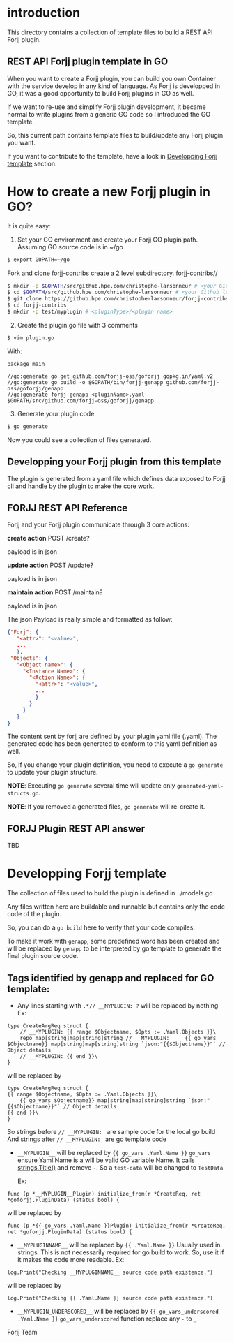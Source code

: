 # introduction

This directory contains a collection of template files to build a REST API Forjj plugin.

## REST API Forjj plugin template in GO

When you want to create a Forjj plugin, you can build you own Container
with the service develop in any kind of language.
As Forjj is developped in GO, it was a good opportunity to build Forjj
plugins in GO as well.

If we want to re-use and simplify Forjj plugin development, it became
normal to write plugins from a generic GO code so I introduced the GO
template.

So, this current path contains template files to build/update any Forjj
plugin you want.

If you want to contribute to the template, have a look in
[Developping Forjj template](#Developping_Forjj_template) section.

# How to create a new Forjj plugin in GO?

It is quite easy:

1. Set your GO environment and create your Forjj GO plugin path.
 Assuming GO source code is in ~/go

 ```bash
 $ export GOPATH=~/go
 ```

 Fork and clone forjj-contribs create a 2 level subdirectory.
 forjj-contribs/<pluginType>/<plugin name>

 ```bash
 $ mkdir -p $GOPATH/src/github.hpe.com/christophe-larsonneur # <your Github login>
 $ cd $GOPATH/src/github.hpe.com/christophe-larsonneur # <your Github login>
 $ git clone https://github.hpe.com/christophe-larsonneur/forjj-contribs # <your Github login>
 $ cd forjj-contribs
 $ mkdir -p test/myplugin # <pluginType>/<plugin name>
 ```

2. Create the plugin.go file with 3 comments

```bash
$ vim plugin.go
```

With:

```golang
package main

//go:generate go get github.com/forjj-oss/goforjj gopkg.in/yaml.v2
//go:generate go build -o $GOPATH/bin/forjj-genapp github.com/forjj-oss/goforjj/genapp
//go:generate forjj-genapp <pluginName>.yaml $GOPATH/src/github.com/forjj-oss/goforjj/genapp
```

3. Generate your plugin code

```bash
$ go generate
```

Now you could see a collection of files generated.

## Developping your Forjj plugin from this template

The plugin is generated from a yaml file which defines data exposed to
Forjj cli and handle by the plugin to make the core work.

## FORJJ REST API Reference

Forjj and your Forjj plugin communicate through 3 core actions:

__create action__
POST <url>/create?

payload is in json

__update action__
POST <url>/update?

payload is in json

__maintain action__
POST <url>/maintain?

payload is in json

The json Payload is really simple and formatted as follow:

```json
{"Forj": {
   "<attr>": "<value>",
   ...
   },
 "Objects": {
   "<Object name>": {
     "<Instance Name>": {
       "<Action Name>": {
         "<attr>": "<value>",
         ...
         }
       }
     }
   }
}
```

The content sent by forjj are defined by your plugin yaml file
(<pluginName>.yaml).
The generated code has been generated to conform to this yaml definition
as well.

So, if you change your plugin definition, you need to execute a
`go generate` to update your plugin structure.

**NOTE**: Executing `go generate` several time will update only
`generated-yaml-structs.go`.

**NOTE**: If you removed a generated files, `go generate` will re-create it.

## FORJJ Plugin REST API answer

TBD

# Developping Forjj template

The collection of files used to build the plugin is defined in ../models.go

Any files written here are buildable and runnable but contains only the
code code of the plugin.

So, you can do a `go build` here to verify that your code compiles.

To make it work with `genapp`, some predefined word has been created and
will be replaced by `genapp` to be interpreted by go template to generate
the final plugin source code.

## Tags identified by genapp and replaced for GO template:

- Any lines starting with `.*// __MYPLUGIN: ?` will be replaced by nothing
  Ex:
```golang
type CreateArgReq struct {
	// __MYPLUGIN: {{ range $Objectname, $Opts := .Yaml.Objects }}\
	repo map[string]map[string]string // __MYPLUGIN:     {{ go_vars $Objectname}} map[string]map[string]string `json:"{{$Objectname}}"` // Object details
	// __MYPLUGIN: {{ end }}\
}
```

will be replaced by
```golang
type CreateArgReq struct {
{{ range $Objectname, $Opts := .Yaml.Objects }}\
    {{ go_vars $Objectname}} map[string]map[string]string `json:"{{$Objectname}}"` // Object details
{{ end }}\
}
```

  So strings before `// __MYPLUGIN: ` are sample code for the local go build
  And strings after `// __MYPLUGIN: ` are go template code

- `__MYPLUGIN__` will be replaced by `{{ go_vars .Yaml.Name }}`
  `go_vars` ensure Yaml.Name is a will be valid GO variable Name.
  It calls [strings.Title()](https://golang.org/pkg/strings/#ToTitle) and remove `-`.
  So a `test-data` will be changed to `TestData`

  Ex:
```golang
func (p *__MYPLUGIN__Plugin) initialize_from(r *CreateReq, ret *goforjj.PluginData) (status bool) {
```

will be replaced by
```golang
func (p *{{ go_vars .Yaml.Name }}Plugin) initialize_from(r *CreateReq, ret *goforjj.PluginData) (status bool) {
```

- `__MYPLUGINNAME__` will be replaced by `{{ .Yaml.Name }}`
  Usually used in strings. This is not necessarily required for go build
  to work. So, use it if it makes the code more readable.
Ex:
```golang
log.Print("Checking __MYPLUGINNAME__ source code path existence.")
```

will be replaced by
```golang
log.Print("Checking {{ .Yaml.Name }} source code path existence.")
```

- `__MYPLUGIN_UNDERSCORED__` will be replaced by `{{ go_vars_underscored .Yaml.Name }}`
  `go_vars_underscored` function replace any `-` to `_`

Forjj Team
